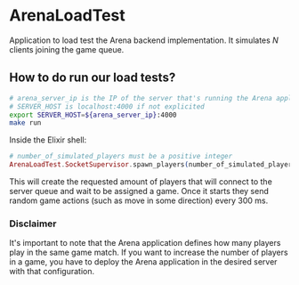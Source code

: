 # ArenaLoadTest

Application to load test the Arena backend implementation. It simulates *N* clients joining the game queue.

## How to do run our load tests?

```bash
# arena_server_ip is the IP of the server that's running the Arena application
# SERVER_HOST is localhost:4000 if not explicited
export SERVER_HOST=${arena_server_ip}:4000
make run
```

Inside the Elixir shell:
```elixir
# number_of_simulated_players must be a positive integer
ArenaLoadTest.SocketSupervisor.spawn_players(number_of_simulated_players)
```

This will create the requested amount of players that will connect to the server queue and wait to be assigned a
game.
Once it starts they send random game actions (such as move in some direction) every 300 ms.

### Disclaimer
It's important to note that the Arena application defines how many players play in the same game match. If you want to increase the number of players in a game, you have to deploy the Arena application in the desired server with that configuration.
